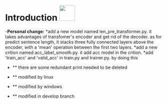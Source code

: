 # Introduction <img src="fairseq_logo.png" width="50"> 

-**Personal change:**
  *add a new model named len_pre_transformer.py. it takes advantages of transfomer's encoder and get rid of the decoder. as for predict sentence length, it stacks three fully connected layers above the encoder, with a 'mean' operation between the first two layers.
  *add a new crition named acc_label_smooth.py. it add acc model in the crition.
  *add 'train_acc' and 'valid_acc' in train.py and trainer.py. by doing this



- ** there are some redundant print needed to be deleted
- ** modified by linux 
- ** modified by windows

- ** modified in develop branch
